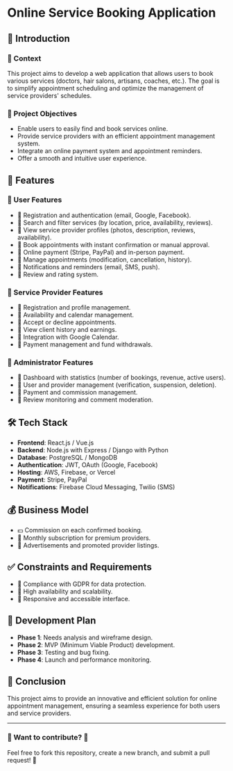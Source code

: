 # Online Service Booking Application

## 📌 Introduction

### 📍 Context
This project aims to develop a web application that allows users to book various services (doctors, hair salons, artisans, coaches, etc.). The goal is to simplify appointment scheduling and optimize the management of service providers' schedules.

### 🎯 Project Objectives
- Enable users to easily find and book services online.
- Provide service providers with an efficient appointment management system.
- Integrate an online payment system and appointment reminders.
- Offer a smooth and intuitive user experience.

## 🚀 Features

### 👥 User Features
- 🔹 Registration and authentication (email, Google, Facebook).
- 🔹 Search and filter services (by location, price, availability, reviews).
- 🔹 View service provider profiles (photos, description, reviews, availability).
- 🔹 Book appointments with instant confirmation or manual approval.
- 🔹 Online payment (Stripe, PayPal) and in-person payment.
- 🔹 Manage appointments (modification, cancellation, history).
- 🔹 Notifications and reminders (email, SMS, push).
- 🔹 Review and rating system.

### 🏢 Service Provider Features
- 🔹 Registration and profile management.
- 🔹 Availability and calendar management.
- 🔹 Accept or decline appointments.
- 🔹 View client history and earnings.
- 🔹 Integration with Google Calendar.
- 🔹 Payment management and fund withdrawals.

### 🔧 Administrator Features
- 🔹 Dashboard with statistics (number of bookings, revenue, active users).
- 🔹 User and provider management (verification, suspension, deletion).
- 🔹 Payment and commission management.
- 🔹 Review monitoring and comment moderation.

## 🛠️ Tech Stack
- **Frontend**: React.js / Vue.js
- **Backend**: Node.js with Express / Django with Python
- **Database**: PostgreSQL / MongoDB
- **Authentication**: JWT, OAuth (Google, Facebook)
- **Hosting**: AWS, Firebase, or Vercel
- **Payment**: Stripe, PayPal
- **Notifications**: Firebase Cloud Messaging, Twilio (SMS)

## 💰 Business Model
- 💵 Commission on each confirmed booking.
- 💎 Monthly subscription for premium providers.
- 📢 Advertisements and promoted provider listings.

## ✅ Constraints and Requirements
- 🔹 Compliance with GDPR for data protection.
- 🔹 High availability and scalability.
- 🔹 Responsive and accessible interface.

## 📅 Development Plan
- **Phase 1**: Needs analysis and wireframe design.
- **Phase 2**: MVP (Minimum Viable Product) development.
- **Phase 3**: Testing and bug fixing.
- **Phase 4**: Launch and performance monitoring.

## 🎉 Conclusion
This project aims to provide an innovative and efficient solution for online appointment management, ensuring a seamless experience for both users and service providers.

---
### 📢 Want to contribute? 🤝
Feel free to fork this repository, create a new branch, and submit a pull request! 🚀

